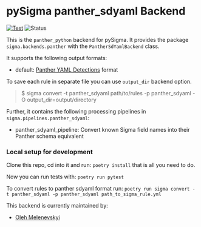 # pySigma panther_sdyaml Backend

[![Test](https://github.com/panther-labs/pySigma-backend-panther-sdyaml/actions/workflows/test.yml/badge.svg?branch=main)](https://github.com/panther-labs/pySigma-backend-panther-sdyaml/actions/workflows/test.yml)
![Status](https://img.shields.io/badge/Status-pre--release-orange)

This is the `panther_python` backend for pySigma. It provides the package `sigma.backends.panther` with the `PantherSdYamlBackend` class.

It supports the following output formats:

* default: [Panther YAML Detections](https://docs.panther.com/detections/rules/yaml#simple-detections) format

To save each rule in separate file you can use `output_dir` backend option.
> $ sigma convert -t panther_sdyaml path/to/rules -p panther_sdyaml -O output_dir=output/directory

Further, it contains the following processing pipelines in `sigma.pipelines.panther_sdyaml`:

* panther_sdyaml_pipeline: Convert known Sigma field names into their Panther schema equivalent

### Local setup for development
Clone this repo, cd into it and run:
```poetry install```
that is all you need to do. 

Now you can run tests with:
```poetry run pytest```

To convert rules to panther sdyaml format run:
```poetry run sigma convert -t panther_sdyaml -p panther_sdyaml path_to_sigma_rule.yml```

This backend is currently maintained by:

* [Oleh Melenevskyi](https://github.com/melenevskyi/)
